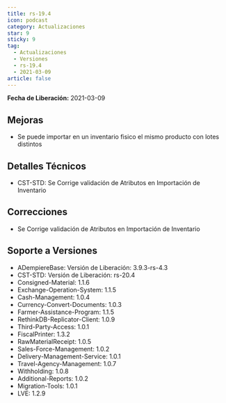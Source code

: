 ```yaml
---
title: rs-19.4
icon: podcast
category: Actualizaciones
star: 9
sticky: 9
tag:
  - Actualizaciones
  - Versiones
  - rs-19.4
  - 2021-03-09
article: false
---
```


**Fecha de Liberación:** 2021-03-09

## Mejoras

- Se puede importar en un inventario fisico el mismo producto con lotes distintos

## Detalles Técnicos

- CST-STD: Se Corrige validación de Atributos en Importación de Inventario

## Correcciones

- Se Corrige validación de Atributos en Importación de Inventario

## Soporte a Versiones

- ADempiereBase: Versión de Liberación: 3.9.3-rs-4.3
- CST-STD: Versión de Liberación: rs-20.4
- Consigned-Material: 1.1.6
- Exchange-Operation-System: 1.1.5
- Cash-Management: 1.0.4
- Currency-Convert-Documents: 1.0.3
- Farmer-Assistance-Program: 1.1.5
- RethinkDB-Replicator-Client: 1.0.9
- Third-Party-Access: 1.0.1
- FiscalPrinter: 1.3.2
- RawMaterialReceipt: 1.0.5
- Sales-Force-Management: 1.0.2
- Delivery-Management-Service: 1.0.1
- Travel-Agency-Management: 1.0.7
- Withholding: 1.0.8
- Additional-Reports: 1.0.2
- Migration-Tools: 1.0.1
- LVE: 1.2.9
